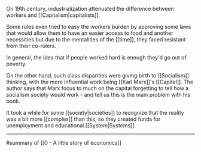 On 19th century, industrialization attenuated the difference between workers and [[Capitalism|capitalists]].

Some rules even tried to easy the workers burden by approving some laws that would allow them to have an easier access to food and another necessities but due to the mentalities of the [[time]], they faced resistant from their co-rulers.

In general, the idea that if people worked hard is enough they'd go out of poverty.

On the other hand, such class disparities were giving birth to [[Socialism]] thinking, with the more influential work being [[Karl Marx]]'s [[Capital]]. The author says that Marx focus to much on the capital forgetting to tell how a socialism society would work - and tell us this is the main problem with his book.

It took a while for some [[society|societies]] to recognize that the reality was a bit more [[complex]] than this, so they created funds for unemployment and educational [[System|Systems]].

---

#summary of [[0 - A little story of economics]]
